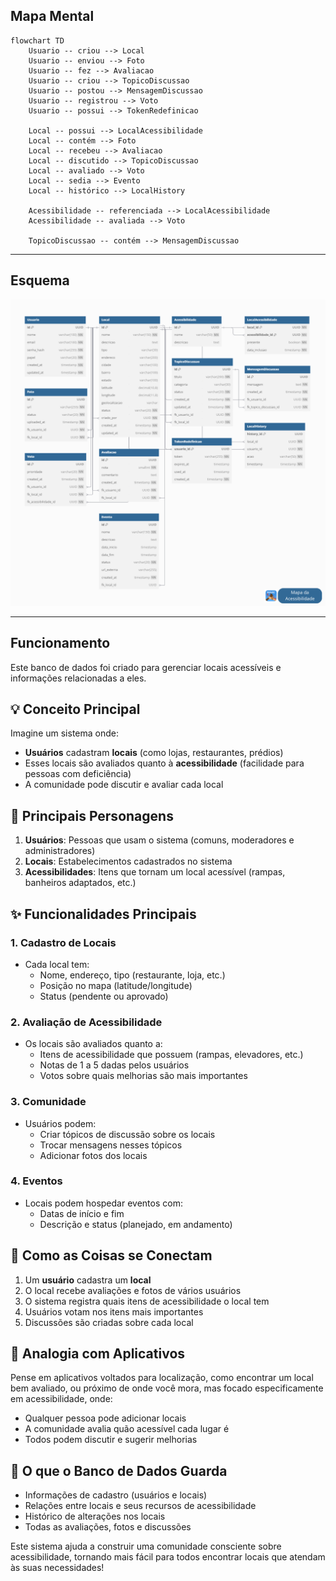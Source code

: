 ## Mapa Mental

```mermaid
flowchart TD
    Usuario -- criou --> Local
    Usuario -- enviou --> Foto
    Usuario -- fez --> Avaliacao
    Usuario -- criou --> TopicoDiscussao
    Usuario -- postou --> MensagemDiscussao
    Usuario -- registrou --> Voto
    Usuario -- possui --> TokenRedefinicao
    
    Local -- possui --> LocalAcessibilidade
    Local -- contém --> Foto
    Local -- recebeu --> Avaliacao
    Local -- discutido --> TopicoDiscussao
    Local -- avaliado --> Voto
    Local -- sedia --> Evento
    Local -- histórico --> LocalHistory
    
    Acessibilidade -- referenciada --> LocalAcessibilidade
    Acessibilidade -- avaliada --> Voto
    
    TopicoDiscussao -- contém --> MensagemDiscussao
```

---

## Esquema

![Banco de Dados](../assets/mapa_da_acess_schema.png)

---

## Funcionamento

Este banco de dados foi criado para gerenciar locais acessíveis e informações relacionadas a eles.

## 💡 Conceito Principal
Imagine um sistema onde:
- **Usuários** cadastram **locais** (como lojas, restaurantes, prédios)
- Esses locais são avaliados quanto à **acessibilidade** (facilidade para pessoas com deficiência)
- A comunidade pode discutir e avaliar cada local

## 👥 Principais Personagens

1. **Usuários**: Pessoas que usam o sistema (comuns, moderadores e administradores)
2. **Locais**: Estabelecimentos cadastrados no sistema
3. **Acessibilidades**: Itens que tornam um local acessível (rampas, banheiros adaptados, etc.)

## ✨ Funcionalidades Principais

### 1. Cadastro de Locais
- Cada local tem:
  - Nome, endereço, tipo (restaurante, loja, etc.)
  - Posição no mapa (latitude/longitude)
  - Status (pendente ou aprovado)

### 2. Avaliação de Acessibilidade
- Os locais são avaliados quanto a:
  - Itens de acessibilidade que possuem (rampas, elevadores, etc.)
  - Notas de 1 a 5 dadas pelos usuários
  - Votos sobre quais melhorias são mais importantes

### 3. Comunidade
- Usuários podem:
  - Criar tópicos de discussão sobre os locais
  - Trocar mensagens nesses tópicos
  - Adicionar fotos dos locais

### 4. Eventos
- Locais podem hospedar eventos com:
  - Datas de início e fim
  - Descrição e status (planejado, em andamento)

## 🔄 Como as Coisas se Conectam

1. Um **usuário** cadastra um **local**
2. O local recebe avaliações e fotos de vários usuários
3. O sistema registra quais itens de acessibilidade o local tem
4. Usuários votam nos itens mais importantes
5. Discussões são criadas sobre cada local

## 📱 Analogia com Aplicativos
Pense em aplicativos voltados para localização, como encontrar um local bem avaliado, ou próximo de onde você mora, mas focado especificamente em acessibilidade, onde:
- Qualquer pessoa pode adicionar locais
- A comunidade avalia quão acessível cada lugar é
- Todos podem discutir e sugerir melhorias

## 💾 O que o Banco de Dados Guarda
- Informações de cadastro (usuários e locais)
- Relações entre locais e seus recursos de acessibilidade
- Histórico de alterações nos locais
- Todas as avaliações, fotos e discussões

Este sistema ajuda a construir uma comunidade consciente sobre acessibilidade, tornando mais fácil para todos encontrar locais que atendam às suas necessidades!